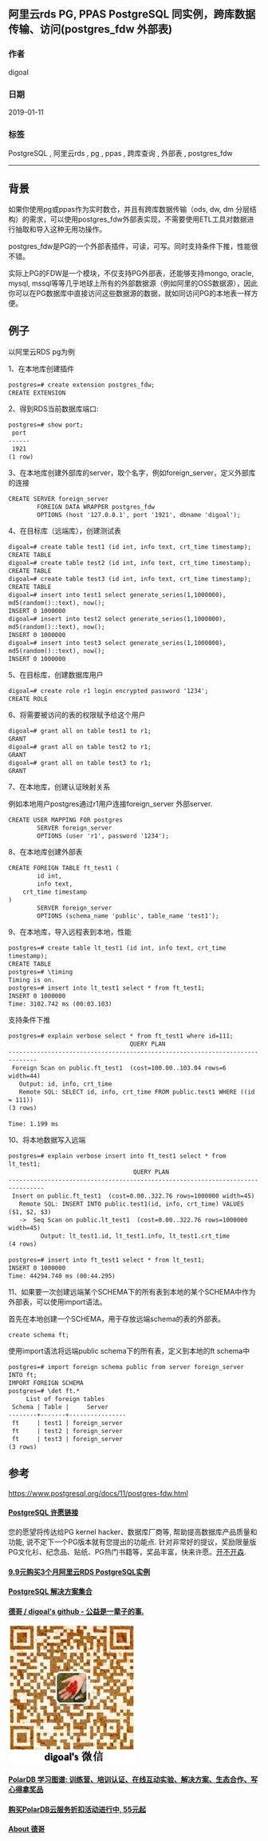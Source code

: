 ## 阿里云rds PG, PPAS PostgreSQL 同实例，跨库数据传输、访问(postgres_fdw 外部表)  
            
### 作者            
digoal            
            
### 日期            
2019-01-11           
            
### 标签            
PostgreSQL , 阿里云rds , pg , ppas , 跨库查询 , 外部表 , postgres_fdw  
            
----            
            
## 背景         
如果你使用pg或ppas作为实时数仓，并且有跨库数据传输（ods, dw, dm 分层结构）的需求，可以使用postgres_fdw外部表实现，不需要使用ETL工具对数据进行抽取和导入这种无用功操作。  
  
postgres_fdw是PG的一个外部表插件，可读，可写。同时支持条件下推，性能很不错。  
  
实际上PG的FDW是一个模块，不仅支持PG外部表，还能够支持mongo, oracle, mysql, mssql等等几乎地球上所有的外部数据源（例如阿里的OSS数据源），因此你可以在PG数据库中直接访问这些数据源的数据，就如同访问PG的本地表一样方便。  
  
## 例子  
以阿里云RDS pg为例  
  
1、在本地库创建插件  
  
```  
postgres=# create extension postgres_fdw;    
CREATE EXTENSION    
```  
  
2、得到RDS当前数据库端口:    
  
```  
postgres=# show port;    
 port     
------    
 1921    
(1 row)    
```  
    
3、在本地库创建外部库的server，取个名字，例如foreign_server，定义外部库的连接  
  
```  
CREATE SERVER foreign_server    
        FOREIGN DATA WRAPPER postgres_fdw    
        OPTIONS (host '127.0.0.1', port '1921', dbname 'digoal');    
```  
  
4、在目标库（远端库），创建测试表  
  
```  
digoal=# create table test1 (id int, info text, crt_time timestamp);    
CREATE TABLE    
digoal=# create table test2 (id int, info text, crt_time timestamp);    
CREATE TABLE    
digoal=# create table test3 (id int, info text, crt_time timestamp);    
CREATE TABLE    
digoal=# insert into test1 select generate_series(1,1000000), md5(random()::text), now();    
INSERT 0 1000000    
digoal=# insert into test2 select generate_series(1,1000000), md5(random()::text), now();    
INSERT 0 1000000    
digoal=# insert into test3 select generate_series(1,1000000), md5(random()::text), now();    
INSERT 0 1000000    
```  
  
5、在目标库，创建数据库用户    
    
```    
digoal=# create role r1 login encrypted password '1234';    
CREATE ROLE    
```  
  
6、将需要被访问的表的权限赋予给这个用户  
  
```  
digoal=# grant all on table test1 to r1;    
GRANT    
digoal=# grant all on table test2 to r1;    
GRANT    
digoal=# grant all on table test3 to r1;    
GRANT    
```  
  
  
7、在本地库，创建认证映射关系  
  
例如本地用户postgres通过r1用户连接foreign_server 外部server.    
    
```  
CREATE USER MAPPING FOR postgres    
        SERVER foreign_server    
        OPTIONS (user 'r1', password '1234');    
```  
  
8、在本地库创建外部表    
    
```  
CREATE FOREIGN TABLE ft_test1 (    
        id int,    
        info text,    
	crt_time timestamp    
)    
        SERVER foreign_server    
        OPTIONS (schema_name 'public', table_name 'test1');    
```  
  
9、在本地库，导入远程表到本地，性能    
  
```  
postgres=# create table lt_test1 (id int, info text, crt_time timestamp);    
CREATE TABLE    
postgres=# \timing    
Timing is on.    
postgres=# insert into lt_test1 select * from ft_test1;    
INSERT 0 1000000    
Time: 3102.742 ms (00:03.103)    
```  
  
支持条件下推  
  
```  
postgres=# explain verbose select * from ft_test1 where id=111;    
                                  QUERY PLAN                                      
------------------------------------------------------------------------------    
 Foreign Scan on public.ft_test1  (cost=100.00..103.04 rows=6 width=44)    
   Output: id, info, crt_time    
   Remote SQL: SELECT id, info, crt_time FROM public.test1 WHERE ((id = 111))    
(3 rows)    
    
Time: 1.199 ms    
```  
  
  
10、将本地数据写入远端     
    
```  
postgres=# explain verbose insert into ft_test1 select * from lt_test1;    
                                   QUERY PLAN                                       
--------------------------------------------------------------------------------    
 Insert on public.ft_test1  (cost=0.00..322.76 rows=1000000 width=45)    
   Remote SQL: INSERT INTO public.test1(id, info, crt_time) VALUES ($1, $2, $3)    
   ->  Seq Scan on public.lt_test1  (cost=0.00..322.76 rows=1000000 width=45)    
         Output: lt_test1.id, lt_test1.info, lt_test1.crt_time    
(4 rows)    
    
postgres=# insert into ft_test1 select * from lt_test1;    
INSERT 0 1000000    
Time: 44294.740 ms (00:44.295)    
```  
  
    
11、如果要一次创建远端某个SCHEMA下的所有表到本地的某个SCHEMA中作为外部表，可以使用import语法。    
    
首先在本地创建一个SCHEMA，用于存放远端schema的表的外部表。  
  
```  
create schema ft;  
```  
  
使用import语法将远端public schema下的所有表，定义到本地的ft schema中  
  
```  
postgres=# import foreign schema public from server foreign_server INTO ft;    
IMPORT FOREIGN SCHEMA    
postgres=# \det ft.*    
     List of foreign tables    
 Schema | Table |     Server         
--------+-------+----------------    
 ft     | test1 | foreign_server    
 ft     | test2 | foreign_server    
 ft     | test3 | foreign_server    
(3 rows)    
```  
    
## 参考  
https://www.postgresql.org/docs/11/postgres-fdw.html  
   
  
  
  
  
  
  
  
  
  
  
  
  
  
  
  
  
  
  
  
  
  
  
  
  
  
  
  
  
  
  
  
  
  
  
  
  
  
  
  
  
  
  
  
  
  
  
  
  
  
  
  
  
  
  
  
  
  
  
  
  
  
  
  
  
  
  
  
  
  
#### [PostgreSQL 许愿链接](https://github.com/digoal/blog/issues/76 "269ac3d1c492e938c0191101c7238216")
您的愿望将传达给PG kernel hacker、数据库厂商等, 帮助提高数据库产品质量和功能, 说不定下一个PG版本就有您提出的功能点. 针对非常好的提议，奖励限量版PG文化衫、纪念品、贴纸、PG热门书籍等，奖品丰富，快来许愿。[开不开森](https://github.com/digoal/blog/issues/76 "269ac3d1c492e938c0191101c7238216").  
  
  
#### [9.9元购买3个月阿里云RDS PostgreSQL实例](https://www.aliyun.com/database/postgresqlactivity "57258f76c37864c6e6d23383d05714ea")
  
  
#### [PostgreSQL 解决方案集合](https://yq.aliyun.com/topic/118 "40cff096e9ed7122c512b35d8561d9c8")
  
  
#### [德哥 / digoal's github - 公益是一辈子的事.](https://github.com/digoal/blog/blob/master/README.md "22709685feb7cab07d30f30387f0a9ae")
  
  
![digoal's wechat](../pic/digoal_weixin.jpg "f7ad92eeba24523fd47a6e1a0e691b59")
  
  
#### [PolarDB 学习图谱: 训练营、培训认证、在线互动实验、解决方案、生态合作、写心得拿奖品](https://www.aliyun.com/database/openpolardb/activity "8642f60e04ed0c814bf9cb9677976bd4")
  
  
#### [购买PolarDB云服务折扣活动进行中, 55元起](https://www.aliyun.com/activity/new/polardb-yunparter?userCode=bsb3t4al "e0495c413bedacabb75ff1e880be465a")
  
  
#### [About 德哥](https://github.com/digoal/blog/blob/master/me/readme.md "a37735981e7704886ffd590565582dd0")
  
